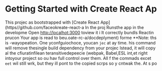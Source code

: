 # Getting Started with Create React Ap
This projec as bootstrapped with
[Create React App](https//github.com/faceokreate-react-a
In the proj
Runsthe app in the developme
Open [http://localhot:3000](http://ocalhost:3000) toview it i
It correctly bundls Reactin prucon
Your app is read to beu.oate-rc-a/docdeplyment) forme 
**Note: ths is  -wayopeation. One yconfguiochoce, youcan `jec` at ay time. his command will remove thesingle build dependency from your projec
Istead, it will copy al the cfiuratinfilean teransitivedepeecie (webpak, Babel,ESL
int,et right intoyour project so ou hav
full control over them. All f the commads excet `eet` wil still wrk, but they ill 
pont to the copied scrps so y cntwak the. At s po
